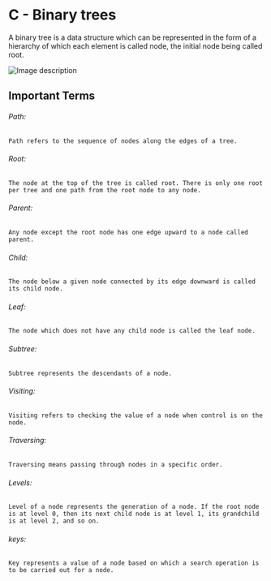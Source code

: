 # C - Binary trees

A binary tree is a data structure which can be represented in the form of a hierarchy of which each element is called node, the initial node being called root.

![Image description](https://www.tutorialspoint.com/data_structures_algorithms/images/binary_tree.jpg)

## Important Terms

###### Path:
    Path refers to the sequence of nodes along the edges of a tree.

###### Root:
    The node at the top of the tree is called root. There is only one root per tree and one path from the root node to any node.

###### Parent:
    Any node except the root node has one edge upward to a node called parent.

###### Child:
    The node below a given node connected by its edge downward is called its child node.

###### Leaf:
    The node which does not have any child node is called the leaf node.

###### Subtree:
    Subtree represents the descendants of a node.

###### Visiting:
    Visiting refers to checking the value of a node when control is on the node.

###### Traversing:
    Traversing means passing through nodes in a specific order.

###### Levels:
    Level of a node represents the generation of a node. If the root node is at level 0, then its next child node is at level 1, its grandchild is at level 2, and so on.

###### keys:
    Key represents a value of a node based on which a search operation is to be carried out for a node.
